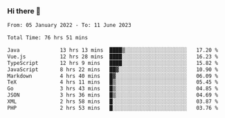 ### Hi there 👋

<!--
**aliifam/aliifam** is a ✨ _special_ ✨ repository because its `README.md` (this file) appears on your GitHub profile.

Here are some ideas to get you started:

- 🔭 I’m currently working on ...
- 🌱 I’m currently learning ...
- 👯 I’m looking to collaborate on ...
- 🤔 I’m looking for help with ...
- 💬 Ask me about ...
- 📫 How to reach me: ...
- 😄 Pronouns: ...
- ⚡ Fun fact: ...
-->

<!--START_SECTION:waka-->

```txt
From: 05 January 2022 - To: 11 June 2023

Total Time: 76 hrs 51 mins

Java             13 hrs 13 mins  ████▒░░░░░░░░░░░░░░░░░░░░   17.20 %
Vue.js           12 hrs 28 mins  ████░░░░░░░░░░░░░░░░░░░░░   16.23 %
TypeScript       12 hrs 9 mins   ████░░░░░░░░░░░░░░░░░░░░░   15.82 %
JavaScript       8 hrs 22 mins   ██▓░░░░░░░░░░░░░░░░░░░░░░   10.90 %
Markdown         4 hrs 40 mins   █▓░░░░░░░░░░░░░░░░░░░░░░░   06.09 %
TeX              4 hrs 11 mins   █▒░░░░░░░░░░░░░░░░░░░░░░░   05.45 %
Go               3 hrs 43 mins   █▒░░░░░░░░░░░░░░░░░░░░░░░   04.85 %
JSON             3 hrs 36 mins   █▒░░░░░░░░░░░░░░░░░░░░░░░   04.69 %
XML              2 hrs 58 mins   █░░░░░░░░░░░░░░░░░░░░░░░░   03.87 %
PHP              2 hrs 53 mins   █░░░░░░░░░░░░░░░░░░░░░░░░   03.76 %
```

<!--END_SECTION:waka-->

